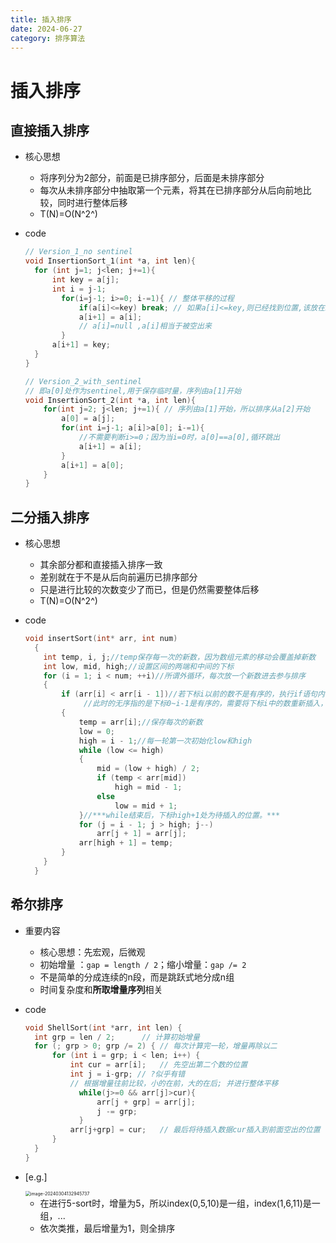 ```yaml
---
title: 插入排序
date: 2024-06-27
category: 排序算法
---
```



# 插入排序

## 直接插入排序

- 核心思想

  - 将序列分为2部分，前面是已排序部分，后面是未排序部分
  - 每次从未排序部分中抽取第一个元素，将其在已排序部分从后向前地比较，同时进行整体后移
  - T(N)=O(N^2^)

- code

  ```cpp
  // Version_1_no sentinel
  void InsertionSort_1(int *a, int len){
  	for (int j=1; j<len; j+=1){
  		int key = a[j];
  		int i = j-1;
          for(i=j-1; i>=0; i-=1){ // 整体平移的过程
              if(a[i]<=key) break; // 如果a[i]<=key,则已经找到位置,该放在i+1
              a[i+1] = a[i];
              // a[i]=null ,a[i]相当于被空出来
          }
  		a[i+1] = key;
  	}
  }
  
  // Version_2_with_sentinel
  // 即a[0]处作为sentinel,用于保存临时量，序列由a[1]开始
  void InsertionSort_2(int *a, int len){
      for(int j=2; j<len; j+=1){ // 序列由a[1]开始，所以排序从a[2]开始
          a[0] = a[j];
          for(int i=j-1; a[i]>a[0]; i-=1){ 
              //不需要判断i>=0；因为当i=0时，a[0]==a[0],循环跳出
              a[i+1] = a[i];
          }
          a[i+1] = a[0];
      }
  }
  ```



## 二分插入排序

- 核心思想

  - 其余部分都和直接插入排序一致
  - 差别就在于不是从后向前遍历已排序部分
  - 只是进行比较的次数变少了而已，但是仍然需要整体后移
  - T(N)=O(N^2^)

- code

  ```cpp
  void insertSort(int* arr, int num)
    {
  	  int temp, i, j;//temp保存每一次的新数，因为数组元素的移动会覆盖掉新数
  	  int low, mid, high;//设置区间的两端和中间的下标
  	  for (i = 1; i < num; ++i)//所谓外循环，每次放一个新数进去参与排序
  	  {
  		  if (arr[i] < arr[i - 1])//若下标i以前的数不是有序的，执行if语句内容
  	           //此时的无序指的是下标0~i-1是有序的，需要将下标i中的数重新插入，使其变得有序
  		  {
  			  temp = arr[i];//保存每次的新数
  			  low = 0;
  			  high = i - 1;//每一轮第一次初始化low和high
  			  while (low <= high)
  			  {
  				  mid = (low + high) / 2;
  				  if (temp < arr[mid])
  					  high = mid - 1;
  				  else
  					  low = mid + 1;
  			  }//***while结束后，下标high+1处为待插入的位置。***
  			  for (j = i - 1; j > high; j--)
  				  arr[j + 1] = arr[j];
  			  arr[high + 1] = temp;
  		  }
  	  }
    }
  ```



## 希尔排序

- 重要内容
  - 核心思想：先宏观，后微观
  - 初始增量 ：`gap = length / 2`；缩小增量：`gap /= 2`
  - 不是简单的分成连续的n段，而是跳跃式地分成n组
  - 时间复杂度和**所取增量序列**相关

- code

  ```cpp
  void ShellSort(int *arr, int len) {
  	int grp = len / 2;		// 计算初始增量
  	for (; grp > 0; grp /= 2) {	// 每次计算完一轮，增量再除以二
  		for (int i = grp; i < len; i++) {	
  			int cur = arr[i];	// 先空出第二个数的位置
  			int j = i-grp; // ?似乎有错
  			// 根据增量往前比较，小的在前，大的在后; 并进行整体平移
              while(j>=0 && arr[j]>cur){
                  arr[j + grp] = arr[j];
                  j -= grp;
              }
  			arr[j+grp] = cur;	// 最后将待插入数据cur插入到前面空出的位置
  		}
  	}
  }
  ```

- [e.g.] 

  <img src="C:\Users\16330\AppData\Roaming\Typora\typora-user-images\image-20240304132945737.png" alt="image-20240304132945737" style="zoom: 50%;" />

  - 在进行5-sort时，增量为5，所以index(0,5,10)是一组，index(1,6,11)是一组，...
  - 依次类推，最后增量为1，则全排序



